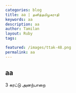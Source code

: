 ```yaml
---  
categories: blog  
title: aa | தனித்தமிழகராதி
keywords: aa
description: aa 
author: Tamilan  
layout: Ruby  
tags:  

featured: /images/ttak-48.png  
permalink: aa
---  
```


## aa  
3
கரட்டு அனற்பாறை  
